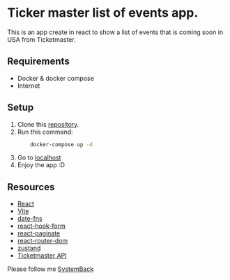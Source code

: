 # Ticker master list of events app.

This is an app create in react to show a list of events that is coming soon in USA from Ticketmaster.

## Requirements

- Docker & docker compose
- Internet

## Setup

1. Clone this [repository](https://github.com/SystemBack/react-tutorial-app).
2. Run this command:
    ```sh
        docker-compose up -d
    ```
3. Go to [localhost](http://localhost/)
4. Enjoy the app :D

## Resources
- [React](https://es.react.dev/)
- [Vite](https://vitejs.dev/)
- [date-fns](https://date-fns.org/)
- [react-hook-form](https://www.react-hook-form.com/)
- [react-paginate](https://www.npmjs.com/package/react-paginate)
- [react-router-dom](https://reactrouter.com/en/main)
- [zustand](https://zustand-demo.pmnd.rs/)
- [Ticketmaster API](https://developer.ticketmaster.com/products-and-docs/apis/getting-started/)

Please follow me [SystemBack](https://github.com/SystemBack)